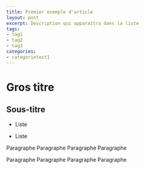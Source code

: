 ```yaml
---
title: Premier exemple d'article
layout: post
excerpt: Description qui apparaîtra dans la liste
tags:
- tag1
- tag2
- tag3
categories:
- categorietest1
---
```


Gros titre
==========

Sous-titre
----------

- Liste

- Liste

Paragraphe Paragraphe Paragraphe Paragraphe

Paragraphe Paragraphe Paragraphe Paragraphe